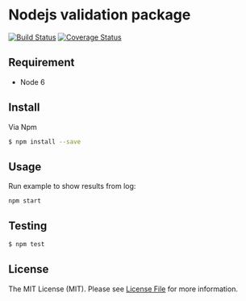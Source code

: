 # Nodejs validation package

[![Build Status](https://travis-ci.org/ggvunh/nodejs-validation.svg?branch=master)](https://travis-ci.org/ggvunh/nodejs-validation)
[![Coverage Status](https://coveralls.io/repos/github/ggvunh/nodejs-validation/badge.svg?branch=master)](https://coveralls.io/github/ggvunh/nodejs-validation?branch=master)

## Requirement
- Node 6

## Install

Via Npm

``` bash
$ npm install --save
```

## Usage
Run example to show results from log:

```
npm start
```
## Testing

``` bash
$ npm test
```

## License

The MIT License (MIT). Please see [License File](LICENSE.md) for more information.
